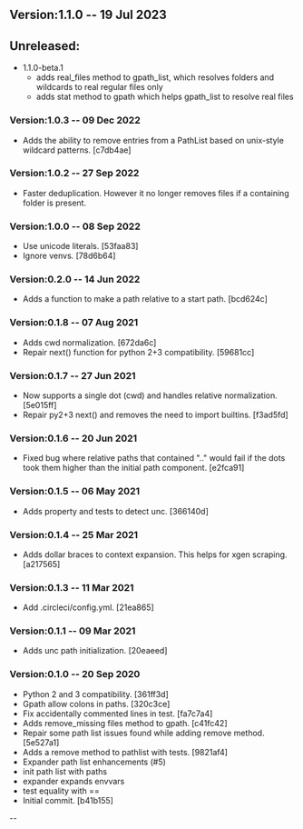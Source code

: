 ## Version:1.1.0 -- 19 Jul 2023



## Unreleased: 

* 1.1.0-beta.1
  * adds real_files method to gpath_list, which resolves folders and wildcards to real regular files only
  * adds stat method to gpath which helps gpath_list to resolve real files

### Version:1.0.3 -- 09 Dec 2022

* Adds the ability to remove entries from a PathList based on unix-style wildcard patterns. [c7db4ae]

### Version:1.0.2 -- 27 Sep 2022

* Faster deduplication. However it no longer removes files if a containing folder is present.

### Version:1.0.0 -- 08 Sep 2022

* Use unicode literals. [53faa83]
* Ignore venvs. [78d6b64]

### Version:0.2.0 -- 14 Jun 2022

* Adds a function to make a path relative to a start path. [bcd624c]

### Version:0.1.8 -- 07 Aug 2021

* Adds cwd normalization. [672da6c]
* Repair next() function for python 2+3 compatibility. [59681cc]

### Version:0.1.7 -- 27 Jun 2021

* Now supports a single dot (cwd) and handles relative normalization. [5e015ff]
* Repair py2+3 next() and removes the need to import builtins. [f3ad5fd]

### Version:0.1.6 -- 20 Jun 2021

* Fixed bug where relative paths that contained ".." would fail if the dots took them higher than
  the initial path component. [e2fca91]

### Version:0.1.5 -- 06 May 2021

* Adds property and tests to detect unc. [366140d]

### Version:0.1.4 -- 25 Mar 2021

* Adds dollar braces to context expansion. This helps for xgen scraping. [a217565]

### Version:0.1.3 -- 11 Mar 2021

* Add .circleci/config.yml. [21ea865]

### Version:0.1.1 -- 09 Mar 2021

* Adds unc path initialization. [20eaeed]

### Version:0.1.0 -- 20 Sep 2020

* Python 2 and 3 compatibility. [361ff3d]
* Gpath allow colons in paths. [320c3ce]
* Fix accidentally commented lines in test. [fa7c7a4]
* Adds remove_missing files method to gpath. [c41fc42]
* Repair some path list issues found while adding remove method. [5e527a1]
* Adds a remove method to pathlist with tests. [9821af4]
* Expander path list enhancements (#5)
* init path list with paths
* expander expands envvars
* test equality with ==
* Initial commit. [b41b155]

 
--